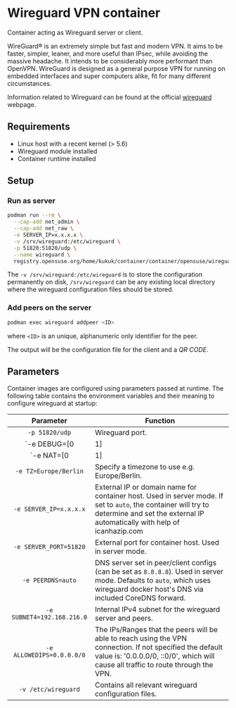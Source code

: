# Wireguard VPN container

Container acting as Wireguard server or client.

WireGuard® is an extremely simple but fast and modern VPN. It aims to be faster, simpler, leaner, and more useful than IPsec, while avoiding the massive headache. It intends to be considerably more performant than OpenVPN. WireGuard is designed as a general purpose VPN for running on embedded interfaces and super computers alike, fit for many different circumstances.

Information related to Wireguard can be found at the official
[wireguard](https://www.wireguard.com/) webpage.

## Requirements

- Linux host with a recent kernel (> 5.6)
- Wireguard module installed
- Container runtime installed

## Setup

### Run as server

```sh
podman run --rm \
  --cap-add net_admin \
  --cap-add net_raw \
  -e SERVER_IP=x.x.x.x \
  -v /srv/wireguard:/etc/wireguard \
  -p 51820:51820/udp \
  --name wireguard \
  registry.opensuse.org/home/kukuk/container/container/opensuse/wireguard
```

The `-v /srv/wireguard:/etc/wireguard` is to store the configuration
permanently on disk, `/srv/wireguard` can be any existing local directory
where the wireguard configuration files should be stored.

### Add peers on the server

```sh
podman exec wireguard addpeer <ID>
```

where `<ID>` is an unique, alphanumeric only identifier for the peer.

The output will be the configuration file for the client and a *QR CODE*.

## Parameters

Container images are configured using parameters passed at runtime. The
following table contains the environment variables and their meaning to
configure wireguard at startup:

| Parameter | Function |
| :----: | --- |
| `-p 51820/udp` | Wireguard port. |
| `-e DEBUG=[0|1] | Enable debug mode for scripts, default off. |
| `-e NAT=[0|1] | Enable NAT using iptables, default off. Should be enabled on the server side, and only there. |
| `-e TZ=Europe/Berlin` | Specify a timezone to use e.g. Europe/Berlin. |
| `-e SERVER_IP=x.x.x.x` | External IP or domain name for container host. Used in server mode. If set to `auto`, the container will try to determine and set the external IP automatically with help of icanhazip.com |
| `-e SERVER_PORT=51820` | External port for container host. Used in server mode. |
| `-e PEERDNS=auto` | DNS server set in peer/client configs (can be set as `8.8.8.8`). Used in server mode. Defaults to `auto`, which uses wireguard docker host's DNS via included CoreDNS forward. |
| `-e SUBNET4=192.168.216.0` | Internal IPv4 subnet for the wireguard server and peers. |
| `-e ALLOWEDIPS=0.0.0.0/0` | The IPs/Ranges that the peers will be able to reach using the VPN connection. If not specified the default value is: '0.0.0.0/0, ::0/0', which will cause all traffic to route through the VPN. |
| `-v /etc/wireguard` | Contains all relevant wireguard configuration files. |
